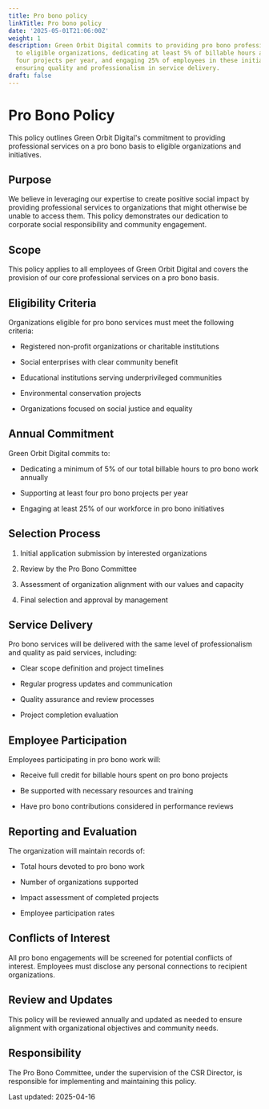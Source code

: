 ```yaml
---
title: Pro bono policy
linkTitle: Pro bono policy
date: '2025-05-01T21:06:00Z'
weight: 1
description: Green Orbit Digital commits to providing pro bono professional services
  to eligible organizations, dedicating at least 5% of billable hours annually, supporting
  four projects per year, and engaging 25% of employees in these initiatives, while
  ensuring quality and professionalism in service delivery.
draft: false
---
```



# Pro Bono Policy

This policy outlines Green Orbit Digital's commitment to providing professional services on a pro bono basis to eligible organizations and initiatives.

## Purpose

We believe in leveraging our expertise to create positive social impact by providing professional services to organizations that might otherwise be unable to access them. This policy demonstrates our dedication to corporate social responsibility and community engagement.

## Scope

This policy applies to all employees of Green Orbit Digital and covers the provision of our core professional services on a pro bono basis.

## Eligibility Criteria

Organizations eligible for pro bono services must meet the following criteria:

- Registered non-profit organizations or charitable institutions

- Social enterprises with clear community benefit

- Educational institutions serving underprivileged communities

- Environmental conservation projects

- Organizations focused on social justice and equality

## Annual Commitment

Green Orbit Digital commits to:

- Dedicating a minimum of 5% of our total billable hours to pro bono work annually

- Supporting at least four pro bono projects per year

- Engaging at least 25% of our workforce in pro bono initiatives

## Selection Process

1. Initial application submission by interested organizations

1. Review by the Pro Bono Committee

1. Assessment of organization alignment with our values and capacity

1. Final selection and approval by management

## Service Delivery

Pro bono services will be delivered with the same level of professionalism and quality as paid services, including:

- Clear scope definition and project timelines

- Regular progress updates and communication

- Quality assurance and review processes

- Project completion evaluation

## Employee Participation

Employees participating in pro bono work will:

- Receive full credit for billable hours spent on pro bono projects

- Be supported with necessary resources and training

- Have pro bono contributions considered in performance reviews

## Reporting and Evaluation

The organization will maintain records of:

- Total hours devoted to pro bono work

- Number of organizations supported

- Impact assessment of completed projects

- Employee participation rates

## Conflicts of Interest

All pro bono engagements will be screened for potential conflicts of interest. Employees must disclose any personal connections to recipient organizations.

## Review and Updates

This policy will be reviewed annually and updated as needed to ensure alignment with organizational objectives and community needs.

## Responsibility

The Pro Bono Committee, under the supervision of the CSR Director, is responsible for implementing and maintaining this policy.

Last updated: 2025-04-16